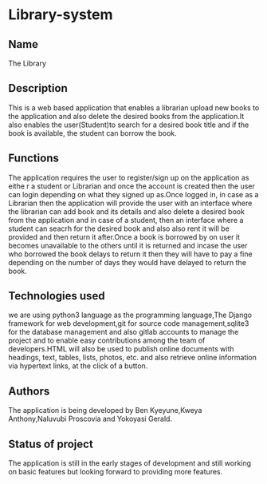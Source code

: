 # Library-system

## Name
The Library

## Description
This is a web based application that enables a librarian upload new books to the application and also delete the desired books from the application.It also enables the user(Student)to search for a desired book title and if the book is available, the student can borrow the book.  


## Functions
The application requires the user to register/sign up on the application as eithe r a student or Librarian and once the account is created then the user can login depending on what they signed up as.Once logged in, in case as a Librarian then the application will provide the user with an interface where the librarian can add book and its details and also delete a desired book from the application and in case of a student, then an interface where a student can seacrh for the desired book and also also rent it will be provided and then return it after.Once a book is borrowed by on user it becomes unavailable to the others until it is returned and incase the user who borrowed the book delays to return it then they will have to pay a fine depending on the number of days they would have delayed to return the book. 


## Technologies used
we are using python3 language as the programming language,The Django framework for web development,git for source code management,sqlite3 for the database management and also gitlab accounts to manage the project and to enable easy contributions among the team of developers.HTML will also be used to publish online documents with headings, text, tables, lists, photos, etc. and also retrieve online information via hypertext links, at the click of a button.


## Authors 
The application is being developed by Ben Kyeyune,Kweya Anthony,Naluvubi Proscovia and Yokoyasi Gerald.

## Status of project
The application is still in the early stages of development and still working on basic features but looking forward to providing more features.

